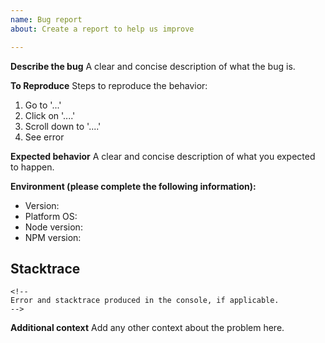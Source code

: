 ```yaml
---
name: Bug report
about: Create a report to help us improve

---
```


**Describe the bug**
A clear and concise description of what the bug is.

**To Reproduce**
Steps to reproduce the behavior:
1. Go to '...'
2. Click on '....'
3. Scroll down to '....'
4. See error

**Expected behavior**
A clear and concise description of what you expected to happen.

**Environment (please complete the following information):**
- Version: <!-- AngularCV version or commit hash -->
- Platform OS: <!-- e.g. Linux/MacOS/Windows + version -->
- Node version: <!-- `node --version` -->
- NPM version: <!-- `npm --version` -->

## Stacktrace
```
<!--
Error and stacktrace produced in the console, if applicable.
-->
```

**Additional context**
Add any other context about the problem here.
